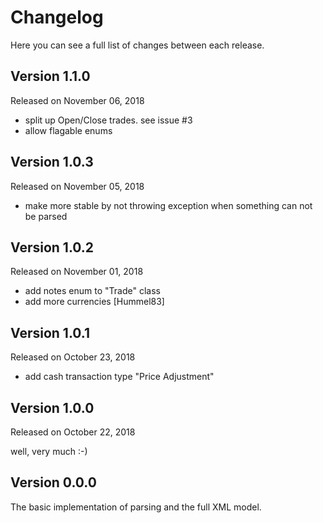# Changelog

Here you can see a full list of changes between each release.

## Version 1.1.0

Released on November 06, 2018

- split up Open/Close trades. see issue #3
- allow flagable enums

## Version 1.0.3

Released on November 05, 2018

- make more stable by not throwing exception when something can not be parsed

## Version 1.0.2

Released on November 01, 2018

- add notes enum to "Trade" class
- add more currencies [Hummel83]

## Version 1.0.1

Released on October 23, 2018

- add cash transaction type "Price Adjustment"

## Version 1.0.0

Released on October 22, 2018

well, very much :-)

## Version 0.0.0

The basic implementation of parsing and the full XML model.
